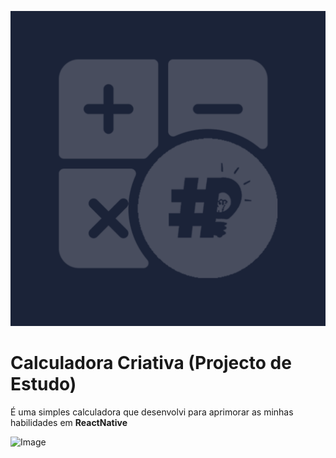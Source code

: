 ![Image](assets/icon.png "Icon")

Calculadora Criativa (Projecto de Estudo)
=========================================

É uma simples calculadora que desenvolvi para aprimorar as minhas habilidades em **ReactNative**


![Image](cc-screnshot.jpg "Screenshot")